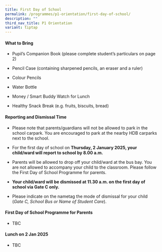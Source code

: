 ```yaml
---
title: First Day of School
permalink: /programmes/p1-orientation/first-day-of-school/
description: ""
third_nav_title: P1 Orientation
variant: tiptap
---
```

<h4>What to Bring</h4>
<ul data-tight="true" class="tight">
<li>
<p>Pupil’s Companion Book (please complete student’s particulars on page
2)</p>
</li>
<li>
<p>Pencil Case (containing sharpened pencils, an eraser and a ruler)</p>
</li>
<li>
<p>Colour Pencils</p>
</li>
<li>
<p>Water Bottle</p>
</li>
<li>
<p>Money / Smart Buddy Watch for Lunch</p>
</li>
<li>
<p>Healthy Snack Break (e.g. fruits, biscuits, bread)</p>
</li>
</ul>
<h4>Reporting and Dismissal Time</h4>
<ul data-tight="true" class="tight">
<li>
<p>Please note that parents/guardians will not be allowed to park in the
school carpark. You are encouraged to park at the nearby HDB carparks next
to the school.</p>
</li>
<li>
<p>For the first day of school on&nbsp;<strong>Thursday, 2 January 2025, your child/ward will report to school by 8.00 a.m.</strong>
</p>
</li>
<li>
<p>Parents will be allowed to drop off your child/ward at the bus bay. You
are not allowed to accompany your child to the classroom. Please follow
the First Day of School Programme for parents.</p>
</li>
<li>
<p><strong>Your child/ward will be dismissed at 11.30 a.m. on the first day of school via Gate C only.</strong>
</p>
</li>
<li>
<p>Please indicate on the nametag the mode of dismissal for your child (<em>Gate C, School Bus or Name of Student Care</em>).</p>
</li>
</ul>
<h4>First Day of School Programme for Parents</h4>
<ul data-tight="true" class="tight">
<li>
<p>TBC</p>
</li>
</ul>
<h4>Lunch on 2 Jan 2025</h4>
<ul data-tight="true" class="tight">
<li>
<p>TBC</p>
</li>
</ul>
<p></p>
<p></p>
<p></p>
<p></p>
<p></p>